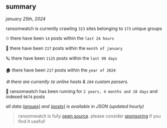 
## summary
_january 25th, 2024_

ransomwatch is currently crawling `323` sites belonging to `173` unique groups

⏲ there have been `14` posts within the `last 24 hours`

🦈 there have been `217` posts within the `month of january`

🪐 there have been `1125` posts within the `last 90 days`

🏚 there have been `217` posts within the `year of 2024`

_⚙️ there are currently `56` online hosts & `104` custom parsers._

🦕 ransomwatch has been running for `2 years, 4 months and 18 days` and indexed `9674` posts

_all data  [(groups)](http://ransomwhat.telemetry.ltd/groups) and [(posts)](http://ransomwhat.telemetry.ltd/posts) is available in JSON (updated hourly)_

> ransomwatch is fully [open source](https://github.com/joshhighet/ransomwatch#ransomwatch--). please consider [sponsoring](https://github.com/sponsors/joshhighet) if you find it useful!
